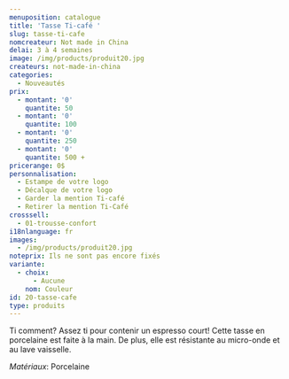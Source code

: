 ```yaml
---
menuposition: catalogue
title: 'Tasse Ti-café '
slug: tasse-ti-cafe
nomcreateur: Not made in China
delai: 3 à 4 semaines
image: /img/products/produit20.jpg
createurs: not-made-in-china
categories:
  - Nouveautés
prix:
  - montant: '0'
    quantite: 50
  - montant: '0'
    quantite: 100
  - montant: '0'
    quantite: 250
  - montant: '0'
    quantite: 500 +
pricerange: 0$
personnalisation:
  - Estampe de votre logo
  - Décalque de votre logo
  - Garder la mention Ti-café
  - Retirer la mention Ti-Café
crosssell:
  - 01-trousse-confort
i18nlanguage: fr
images:
  - /img/products/produit20.jpg
noteprix: Ils ne sont pas encore fixés
variante:
  - choix:
      - Aucune
    nom: Couleur
id: 20-tasse-cafe
type: produits
---
```

Ti comment? Assez ti pour contenir un espresso court! Cette tasse en porcelaine est faite à la main. De plus, elle est résistante au micro-onde et au lave vaisselle.

_Matériaux_: Porcelaine

